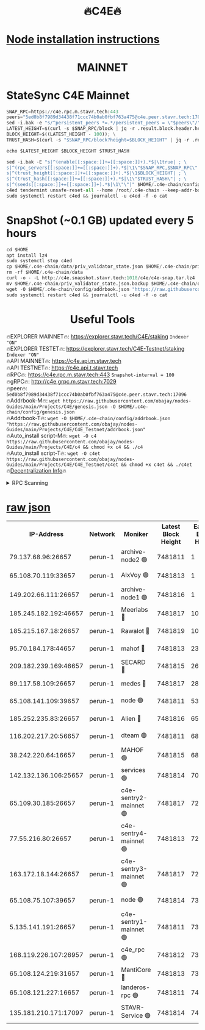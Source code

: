 <h1 align="center"> 🔥C4E🔥</h1>

[Node installation instructions](https://github.com/obajay/nodes-Guides/tree/main/Projects/C4E)
=

<h1 align="center"> MAINNET</h1>

# StateSync C4E Mainnet
```python
SNAP_RPC=https://c4e.rpc.m.stavr.tech:443
peers="5ed0b8f7989d34438f71ccc74b0ab0fbf763a475@c4e.peer.stavr.tech:17096"
sed -i.bak -e "s/^persistent_peers *=.*/persistent_peers = \"$peers\"/" $HOME/.c4e-chain/config/config.toml
LATEST_HEIGHT=$(curl -s $SNAP_RPC/block | jq -r .result.block.header.height); \
BLOCK_HEIGHT=$((LATEST_HEIGHT - 100)); \
TRUST_HASH=$(curl -s "$SNAP_RPC/block?height=$BLOCK_HEIGHT" | jq -r .result.block_id.hash)

echo $LATEST_HEIGHT $BLOCK_HEIGHT $TRUST_HASH

sed -i.bak -E "s|^(enable[[:space:]]+=[[:space:]]+).*$|\1true| ; \
s|^(rpc_servers[[:space:]]+=[[:space:]]+).*$|\1\"$SNAP_RPC,$SNAP_RPC\"| ; \
s|^(trust_height[[:space:]]+=[[:space:]]+).*$|\1$BLOCK_HEIGHT| ; \
s|^(trust_hash[[:space:]]+=[[:space:]]+).*$|\1\"$TRUST_HASH\"| ; \
s|^(seeds[[:space:]]+=[[:space:]]+).*$|\1\"\"|" $HOME/.c4e-chain/config/config.toml
c4ed tendermint unsafe-reset-all --home /root/.c4e-chain --keep-addr-book
sudo systemctl restart c4ed && journalctl -u c4ed -f -o cat
```
# SnapShot (~0.1 GB) updated every 5 hours
```python
cd $HOME
apt install lz4
sudo systemctl stop c4ed
cp $HOME/.c4e-chain/data/priv_validator_state.json $HOME/.c4e-chain/priv_validator_state.json.backup
rm -rf $HOME/.c4e-chain/data
curl -o - -L http://c4e.snapshot.stavr.tech:1018/c4e/c4e-snap.tar.lz4 | lz4 -c -d - | tar -x -C $HOME/.c4e-chain --strip-components 2
mv $HOME/.c4e-chain/priv_validator_state.json.backup $HOME/.c4e-chain/data/priv_validator_state.json
wget -O $HOME/.c4e-chain/config/addrbook.json "https://raw.githubusercontent.com/obajay/nodes-Guides/main/Projects/C4E/addrbook.json"
sudo systemctl restart c4ed && journalctl -u c4ed -f -o cat
```
 <h1 align="center"> Useful Tools</h1>

🔥EXPLORER MAINNET🔥:  https://explorer.stavr.tech/C4E/staking            `Indexer "ON"` \
🔥EXPLORER TESTET🔥:   https://explorer.stavr.tech/C4E-Testnet/staking     `Indexer "ON"` \
🔥API MAINNET🔥:       https://c4e.api.m.stavr.tech \
🔥API TESTNET🔥:       https://c4e.api.t.stavr.tech \
🔥RPC🔥:               https://c4e.rpc.m.stavr.tech:443                  `Snapshot-interval = 100` \
🔥gRPC🔥:              http://c4e.grpc.m.stavr.tech:7029 \
🔥peer🔥:              `5ed0b8f7989d34438f71ccc74b0ab0fbf763a475@c4e.peer.stavr.tech:17096` \
🔥Addrbook-M🔥:    ```wget https://raw.githubusercontent.com/obajay/nodes-Guides/main/Projects/C4E/genesis.json -O $HOME/.c4e-chain/config/genesis.json``` \
🔥Addrbook-T🔥:    ```wget -O $HOME/.c4e-chain/config/addrbook.json "https://raw.githubusercontent.com/obajay/nodes-Guides/main/Projects/C4E/C4E_Testnet/addrbook.json"``` \
🔥Auto_install script-M🔥: ```wget -O c4 https://raw.githubusercontent.com/obajay/nodes-Guides/main/Projects/C4E/c4 && chmod +x c4 && ./c4``` \
🔥Auto_install script-T🔥: ```wget -O c4et https://raw.githubusercontent.com/obajay/nodes-Guides/main/Projects/C4E/C4E_Testnet/c4et && chmod +x c4et && ./c4et``` \
🔥[Decentralization Info](https://github.com/obajay/StateSync-snapshots/tree/main/Projects/C4E/Decentralization)🔥




<details>
<summary>RPC Scanning</summary>

<h2 align="center"> We scan nodes in real time every 4 hours. And we provide the final result of RPC endpoints.
We cannot influence the operation of these nodes in any way. </h2>


```python
If Voting Power is higher than 0 --> then the Node is a validator of the network and may be subject to attack and be a potential threat to the chain.
```
```python
We marked such validators with a red symbol
```

</details>

[raw json](https://rpc-check.c4e.stavr.tech/c4e/rpc-c4e-result.json)
=



<table><tr><th>IP-Address</th><th>Network</th><th>Moniker</th><th>Latest Block Height</th><th>Earliest Block Height</th><th>Catching Up</th><th>Tx Index</th><th>Voting Power</th><th>Scan Time</th></tr><tr><td>79.137.68.96:26657</td><td>perun-1</td><td>archive-node2 🟢</td><td>7481811</td><td>1</td><td>False</td><td>on</td><td>0</td><td>2024-03-07T07:54:24.245795053UTC</td></tr><tr><td>65.108.70.119:33657</td><td>perun-1</td><td>AlxVoy 🟢</td><td>7481813</td><td>1</td><td>False</td><td>on</td><td>0</td><td>2024-03-07T07:54:38.454697971UTC</td></tr><tr><td>149.202.66.111:26657</td><td>perun-1</td><td>archive-node1 🟢</td><td>7481816</td><td>1</td><td>False</td><td>on</td><td>0</td><td>2024-03-07T07:54:54.612097792UTC</td></tr><tr><td>185.245.182.192:46657</td><td>perun-1</td><td>Meerlabs 🔴</td><td>7481817</td><td>1051501</td><td>False</td><td>on</td><td>344615</td><td>2024-03-07T07:54:59.597702497UTC</td></tr><tr><td>185.215.167.18:26657</td><td>perun-1</td><td>Rawalot 🔴</td><td>7481819</td><td>1090501</td><td>False</td><td>on</td><td>450091</td><td>2024-03-07T07:55:12.642534873UTC</td></tr><tr><td>95.70.184.178:44657</td><td>perun-1</td><td>mahof 🔴</td><td>7481813</td><td>2342001</td><td>False</td><td>off</td><td>1356400</td><td>2024-03-07T07:54:37.832283204UTC</td></tr><tr><td>209.182.239.169:46657</td><td>perun-1</td><td>SECARD 🔴</td><td>7481815</td><td>2616101</td><td>False</td><td>off</td><td>749308</td><td>2024-03-07T07:54:49.967665459UTC</td></tr><tr><td>89.117.58.109:26657</td><td>perun-1</td><td>medes 🔴</td><td>7481817</td><td>2826001</td><td>False</td><td>off</td><td>891025</td><td>2024-03-07T07:55:06.284059343UTC</td></tr><tr><td>65.108.141.109:39657</td><td>perun-1</td><td>node 🟢</td><td>7481811</td><td>5303301</td><td>False</td><td>on</td><td>0</td><td>2024-03-07T07:54:26.602546095UTC</td></tr><tr><td>185.252.235.83:26657</td><td>perun-1</td><td>Alien 🔴</td><td>7481816</td><td>6502501</td><td>False</td><td>on</td><td>648215</td><td>2024-03-07T07:54:54.881869321UTC</td></tr><tr><td>116.202.217.20:56657</td><td>perun-1</td><td>dteam 🟢</td><td>7481811</td><td>6800901</td><td>False</td><td>on</td><td>0</td><td>2024-03-07T07:54:23.957588167UTC</td></tr><tr><td>38.242.220.64:16657</td><td>perun-1</td><td>MAHOF 🟢</td><td>7481815</td><td>6885501</td><td>False</td><td>on</td><td>0</td><td>2024-03-07T07:54:52.296314100UTC</td></tr><tr><td>142.132.136.106:25657</td><td>perun-1</td><td>services 🟢</td><td>7481814</td><td>7012001</td><td>False</td><td>on</td><td>0</td><td>2024-03-07T07:54:40.975297736UTC</td></tr><tr><td>65.109.30.185:26657</td><td>perun-1</td><td>c4e-sentry2-mainnet 🟢</td><td>7481817</td><td>7284001</td><td>False</td><td>on</td><td>0</td><td>2024-03-07T07:54:59.311139908UTC</td></tr><tr><td>77.55.216.80:26657</td><td>perun-1</td><td>c4e-sentry4-mainnet 🟢</td><td>7481813</td><td>7297001</td><td>False</td><td>on</td><td>0</td><td>2024-03-07T07:54:38.148382339UTC</td></tr><tr><td>163.172.18.144:26657</td><td>perun-1</td><td>c4e-sentry3-mainnet 🟢</td><td>7481817</td><td>7297001</td><td>False</td><td>on</td><td>0</td><td>2024-03-07T07:54:59.861514661UTC</td></tr><tr><td>65.108.75.107:39657</td><td>perun-1</td><td>node 🟢</td><td>7481814</td><td>7300001</td><td>False</td><td>on</td><td>0</td><td>2024-03-07T07:54:41.269603524UTC</td></tr><tr><td>5.135.141.191:26657</td><td>perun-1</td><td>c4e-sentry1-mainnet 🟢</td><td>7481811</td><td>7300501</td><td>False</td><td>on</td><td>0</td><td>2024-03-07T07:54:23.418574283UTC</td></tr><tr><td>168.119.226.107:26957</td><td>perun-1</td><td>c4e_rpc 🟢</td><td>7481812</td><td>7381812</td><td>False</td><td>on</td><td>0</td><td>2024-03-07T07:54:30.893044890UTC</td></tr><tr><td>65.108.124.219:31657</td><td>perun-1</td><td>MantiCore 🔴</td><td>7481813</td><td>7381813</td><td>False</td><td>off</td><td>729786</td><td>2024-03-07T07:54:37.318221689UTC</td></tr><tr><td>65.108.121.227:16657</td><td>perun-1</td><td>landeros-rpc 🟢</td><td>7481811</td><td>7476001</td><td>False</td><td>on</td><td>0</td><td>2024-03-07T07:54:23.718025715UTC</td></tr><tr><td>135.181.210.171:17097</td><td>perun-1</td><td>STAVR-Service 🟢</td><td>7481814</td><td>7481001</td><td>False</td><td>on</td><td>0</td><td>2024-03-07T07:54:41.566090799UTC</td></tr></table>
